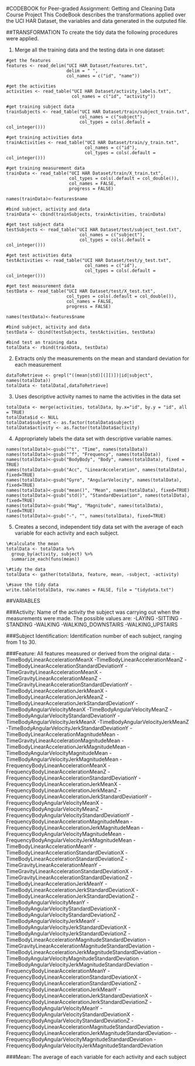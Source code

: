 #CODEBOOK for Peer-graded Assignment: Getting and Cleaning Data Course Project
This CodeBook describes the transformations applied over the UCI HAR Dataset, the variables and data generated in the outputed file.

##TRANSFORMATION
To create the tidy data the following procedures were applied.
1) Merge all the training data and the testing data in one dataset:

```
#get the features
features <- read_delim("UCI HAR Dataset/features.txt", 
                       delim = " ",
                       col_names = c("id", "name"))

#get the activities
activities <- read_table("UCI HAR Dataset/activity_labels.txt", 
                         col_names = c("id", "activity"))

#get training subject data
trainSubjects <- read_table("UCI HAR Dataset/train/subject_train.txt",
                            col_names = c("subject"),
                            col_types = cols(.default = col_integer()))

#get training activities data
trainActivities <- read_table("UCI HAR Dataset/train/y_train.txt",
                              col_names = c("id"),
                              col_types = cols(.default = col_integer()))

#get training measurement data
trainData <- read_table("UCI HAR Dataset/train/X_train.txt", 
                        col_types = cols(.default = col_double()),
                        col_names = FALSE,
                        progress = FALSE)

names(trainData)<-features$name

#bind subject, activity and data
trainData <- cbind(trainSubjects, trainActivities, trainData)

#get test subject data
testSubjects <- read_table("UCI HAR Dataset/test/subject_test.txt",
                            col_names = c("subject"),
                            col_types = cols(.default = col_integer()))

#get test activities data
testActivities <- read_table("UCI HAR Dataset/test/y_test.txt",
                              col_names = c("id"),
                              col_types = cols(.default = col_integer()))

#get test measurement data
testData <- read_table("UCI HAR Dataset/test/X_test.txt", 
                       col_types = cols(.default = col_double()),
                       col_names = FALSE,
                       progress = FALSE)

names(testData)<-features$name

#bind subject, activity and data
testData <- cbind(testSubjects, testActivities, testData)

#bind test an training data
totalData <- rbind(trainData, testData)
```


2) Extracts only the measurements on the mean and standard deviation for each measurement
```
dataToRetrieve <- grepl("((mean|std)[(][)])|id|subject", names(totalData))
totalData <- totalData[,dataToRetrieve]
```

3) Uses descriptive activity names to name the activities in the data set
```
totalData <- merge(activities, totalData, by.x="id", by.y = "id", all = TRUE)
totalData$id <- NULL
totalData$subject <- as.factor(totalData$subject)
totalData$activity <- as.factor(totalData$activity)
```

4) Appropriately labels the data set with descriptive variable names.
```
names(totalData)<-gsub("^t", "Time", names(totalData))
names(totalData)<-gsub("^f", "Frequency", names(totalData))
names(totalData)<-gsub("BodyBody", "Body", names(totalData), fixed = TRUE)
names(totalData)<-gsub("Acc", "LinearAcceleration", names(totalData), fixed=TRUE)
names(totalData)<-gsub("Gyro", "AngularVelocity", names(totalData), fixed=TRUE)
names(totalData)<-gsub("mean()", "Mean", names(totalData), fixed=TRUE)
names(totalData)<-gsub("std()", "StandardDeviation", names(totalData), fixed=TRUE)
names(totalData)<-gsub("Mag", "Magnitude", names(totalData), fixed=TRUE)
names(totalData)<-gsub("-", "", names(totalData), fixed=TRUE)
```

5) Creates a second, independent tidy data set with the average of each variable for each activity and each subject.
```
\#calculate the mean
totalData <- totalData %>% 
  group_by(activity, subject) %>%
  summarize_each(funs(mean)) 

\#tidy the data
totalData <- gather(totalData, feature, mean, -subject, -activity)

\#save the tidy data
write.table(totalData, row.names = FALSE, file = "tidydata.txt")
```

##VARIABLES

###Activity: 
	Name of the activity the subject was carrying out when the measurements were made. The possible values are:
	-LAYING
	-SITTING
	-STANDING
	-WALKING
	-WALKING_DOWNSTAIRS
	-WALKING_UPSTAIRS

###Subject Identification: 
	Identification number of each subject, ranging from 1 to 30.
	
###Feature:
	All features measured or derived from the original data:
	-TimeBodyLinearAccelerationMeanX
	-TimeBodyLinearAccelerationMeanZ
	-TimeBodyLinearAccelerationStandardDeviationY
	-TimeGravityLinearAccelerationMeanX
	-TimeGravityLinearAccelerationMeanZ
	-TimeGravityLinearAccelerationStandardDeviationY
	-TimeBodyLinearAccelerationJerkMeanX
	-TimeBodyLinearAccelerationJerkMeanZ
	-TimeBodyLinearAccelerationJerkStandardDeviationY
	-TimeBodyAngularVelocityMeanX
	-TimeBodyAngularVelocityMeanZ
	-TimeBodyAngularVelocityStandardDeviationY
	-TimeBodyAngularVelocityJerkMeanX
	-TimeBodyAngularVelocityJerkMeanZ
	-TimeBodyAngularVelocityJerkStandardDeviationY
	-TimeBodyLinearAccelerationMagnitudeMean
	-TimeGravityLinearAccelerationMagnitudeMean
	-TimeBodyLinearAccelerationJerkMagnitudeMean
	-TimeBodyAngularVelocityMagnitudeMean
	-TimeBodyAngularVelocityJerkMagnitudeMean
	-FrequencyBodyLinearAccelerationMeanX
	-FrequencyBodyLinearAccelerationMeanZ
	-FrequencyBodyLinearAccelerationStandardDeviationY
	-FrequencyBodyLinearAccelerationJerkMeanX
	-FrequencyBodyLinearAccelerationJerkMeanZ
	-FrequencyBodyLinearAccelerationJerkStandardDeviationY
	-FrequencyBodyAngularVelocityMeanX
	-FrequencyBodyAngularVelocityMeanZ
	-FrequencyBodyAngularVelocityStandardDeviationY
	-FrequencyBodyLinearAccelerationMagnitudeMean
	-FrequencyBodyLinearAccelerationJerkMagnitudeMean
	-FrequencyBodyAngularVelocityMagnitudeMean
	-FrequencyBodyAngularVelocityJerkMagnitudeMean
	-TimeBodyLinearAccelerationMeanY
	-TimeBodyLinearAccelerationStandardDeviationX
	-TimeBodyLinearAccelerationStandardDeviationZ
	-TimeGravityLinearAccelerationMeanY
	-TimeGravityLinearAccelerationStandardDeviationX
	-TimeGravityLinearAccelerationStandardDeviationZ
	-TimeBodyLinearAccelerationJerkMeanY
	-TimeBodyLinearAccelerationJerkStandardDeviationX
	-TimeBodyLinearAccelerationJerkStandardDeviationZ
	-TimeBodyAngularVelocityMeanY
	-TimeBodyAngularVelocityStandardDeviationX
	-TimeBodyAngularVelocityStandardDeviationZ
	-TimeBodyAngularVelocityJerkMeanY
	-TimeBodyAngularVelocityJerkStandardDeviationX
	-TimeBodyAngularVelocityJerkStandardDeviationZ
	-TimeBodyLinearAccelerationMagnitudeStandardDeviation
	-TimeGravityLinearAccelerationMagnitudeStandardDeviation
	-TimeBodyLinearAccelerationJerkMagnitudeStandardDeviation
	-TimeBodyAngularVelocityMagnitudeStandardDeviation
	-TimeBodyAngularVelocityJerkMagnitudeStandardDeviation
	-FrequencyBodyLinearAccelerationMeanY
	-FrequencyBodyLinearAccelerationStandardDeviationX
	-FrequencyBodyLinearAccelerationStandardDeviationZ
	-FrequencyBodyLinearAccelerationJerkMeanY
	-FrequencyBodyLinearAccelerationJerkStandardDeviationX
	-FrequencyBodyLinearAccelerationJerkStandardDeviationZ
	-FrequencyBodyAngularVelocityMeanY
	-FrequencyBodyAngularVelocityStandardDeviationX
	-FrequencyBodyAngularVelocityStandardDeviationZ
	-FrequencyBodyLinearAccelerationMagnitudeStandardDeviation
	-FrequencyBodyLinearAccelerationJerkMagnitudeStandardDeviation-
	-FrequencyBodyAngularVelocityMagnitudeStandardDeviation
	-FrequencyBodyAngularVelocityJerkMagnitudeStandardDeviation

###Mean:
	The average of each variable for each activity and each subject
